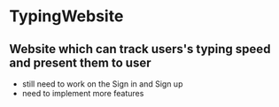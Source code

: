 # TypingWebsite
## Website which can track users's typing speed and present them to user

- still need to work on the Sign in and Sign up
- need to implement more features
